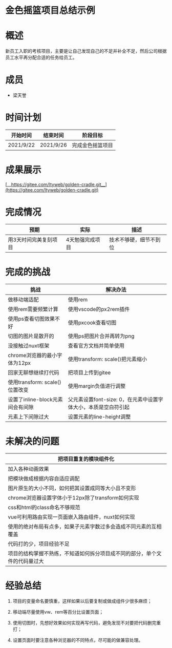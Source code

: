 # 金色摇篮项目总结示例
# 概述

新员工入职的考核项目，主要是让自己发现自己的不足并补全不足，然后公司根据员工水平再分配合适的任务给员工。



# 成员

- 梁天誉



# 时间计划

| 开始时间      | 结束时间      | 阶段目标     |
| --------- | --------- | -------- |
| 2021/9/22 | 2021/9/26 | 完成金色摇篮项目 |



# 成果展示

[__https://gitee.com/ltyweb/golden-cradle.git__](https://gitee.com/ltyweb/golden-cradle.git)



# 完成情况

| 预期          | 实际       | 描述          |
| ----------- | -------- | ----------- |
| 用3天时间完美复刻项目 | 4天勉强完成项目 | 技术不够硬，细节不到位 |



# 完成的挑战

| 挑战                       | 解决办法                                  |
| ------------------------ | ------------------------------------- |
| 做移动端适配                   | 使用rem                                 |
| 使用rem需要频繁计算              | 使用vscode的px2rem插件                     |
| 使用ps查看切图效果不好             | 使用pxcook查看切图                          |
| 切图的图片是散开的                | 使用ps把图片合并再转为png                       |
| 没接触过nuxt框架               | 查看官方文档并简单使用                           |
| chrome浏览器的最小字体为12px      | 使用transform: scale()把元素缩小             |
| 回家无聊想继续打代码               | 把项目上传到gitee                           |
| 使用transform: scale()位置改变 | 使用margin负值进行调整                        |
| 设置了inline-block元素间会有间隙   | 父元素设置font-size: 0，在元素中设置字体大小，本质是空白符引起 |
| 元素上下间隙过大                 | 设置元素的line-height调整                    |



# 未解决的问题

| 把项目重复的模块组件化                           |
| ------------------------------------- |
| 加入各种动画效果                              |
| 把模块做成根据内容自适应调配                        |
| 图片原生的大小不同，如何把其设置成同等大小且不变形             |
| chrome浏览器设置字体小于12px除了transform如何实现    |
| css和html的class命名不够规范                  |
| vue可利用路由实现一页面嵌入路由组件，nuxt如何实现          |
| 使用的绝对布局有点多，如果子元素字数过多会造成不同元素的互相覆盖      |
| 代码打的少，项目经验不足                          |
| 项目的结构掌握不熟练，不知道如何拆分项目成不同的部分，单个文件的代码量过大 |



# 经验总结

1. 项目的变量命名要慎重，这样如果以后要复制或做成组件少很多麻烦；

1. 移动端尽量使用vw、rem等百分比设置页面；

1. 使用切图时，先想好效果如何实现再写代码，避免发现不对要把代码删完重打；

1. 设置页面时要注意各种浏览器的不同特点，尽可能的做兼容处理。

